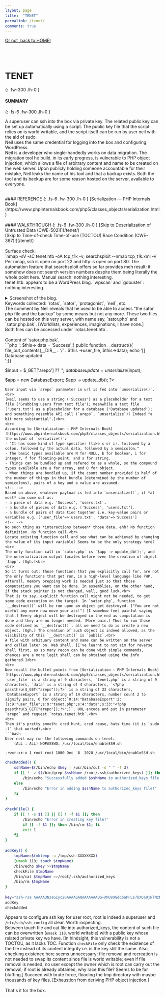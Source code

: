 ```yaml
---
layout: page
title:  "TENET"
permalink: /tenet/
comments: true
---
```

[Or not, back to HOME!](/)<br>
<br>
<br>
<br>
# TENET
{: .fw-300 .lh-0 }
#### SUMMARY
{: .fs-6 .fw-300 .lh-0 }
<!-- excerpt-start -->
A superuser can ssh into the box via private key. The related public key can be set up automatically using a script. The public key file that the script relies on is world writable, and the script itself can be run by user neil with the aid of sudo.<br>
Neil uses the same credential for logging into the box and configuring WordPress.<br>
Neil is a developer who single-handedly works on data migration. The migration tool he build, in its early progress, is vulnerable to PHP object injection, which allows a file of arbitrary content and name to be created on the web server. Upon publicly holding someone accountable for their mistake, Neil leaks the name of his tool and that a backup exists. Both the tool and its backup are for some reason hosted on the server, available to everyone.<br>
<!-- excerpt-end -->
<br>
#### REFERENCE
{: .fs-6 .fw-300 .lh-0 }
[Serialization — PHP Internals Book](https://www.phpinternalsbook.com/php5/classes_objects/serialization.html)<br>
<br>
#### WALKTHROUGH
{: .fs-6 .fw-300 .lh-0 }
[Skip to Deserialization of Untrusted Data (CWE-502)!](/tenet/)<br>
[Skip to Time-of-check Time-of-use (TOCTOU) Race Condition (CWE-367)!](/tenet/)<br>
<br>
Surface check.<br>
`nmap -sV -sC tenet.htb -oA tcp_t1k -v; searchsploit --nmap tcp_t1k.xml -v`<br>
Per nmap, ssh is open on port 22 and http is open on port 80. The automation feature that searchsploit offers so far provides meh result: it somehow does not search version numbers despite them being literally the whole point here. Manual search: nothing interesting.<br>
tenet.htb: appears to be a WordPress blog. `wpscan` and `gobuster`: nothing interesting.<br>
<br>
<details close markdown="block">
<summary>
Screenshot of the blog.
</summary>
![](/assets/images/tenet/migration.png)
[We'll encounter this "a bit more substantial" something soon.]<br>
![](/assets/images/tenet/comment.png)
[Poor Neil.]<br>
![](/assets/images/tenet/beta.png)
[Can we just appreciate "this is where our worlds collide" being quite some way of saying "ye wanna test this thing that we build?" here?]<br>
</details>
Keywords collected: `rotas`, `sator`, `protagonist`, `neil`, etc.<br>
The comment by Neil reveals that he used to be able to access "the sator php file and the backup" by some means but not any more. These two files can be hosted on this very server, with name say, `sator.php` and `sator.php.bak`. [Worldlists, experiences, imaginations, I have none.]<br>
Both files can be accessed under `rotas.tenet.htb`.<br>
<br>
Content of `sator.php.bak`.<br>
```php
<?php
class DatabaseExport{
	public $user_file = 'users.txt';
	public $data = '';
	public function update_db(){
		echo '[+] Grabbing users from text file <br>';
		$this-> data = 'Success';}
	public function __destruct(){
		file_put_contents(__DIR__ . '/' . $this ->user_file, $this->data);
		echo '[] Database updated <br>';}}

$input = $_GET['arepo'] ?? '';
$databaseupdate = unserialize($input);

$app = new DatabaseExport;
$app -> update_db();
?>
```
User input via `arepo` parameter in url is fed into `unserialize()`.<br>
[Neil seems to use a string ('Success') as a placeholder for a text file ('Grabbing users from text file'); meanwhile a text file ('users.txt') as a placeholder for a database ('Database updated'); and something resemble API call (`arepo`, `unserialize`)? Indeed "a bit more substantial".]<br>
<br>
According to [Serialization — PHP Internals Book](https://www.phpinternalsbook.com/php5/classes_objects/serialization.html), the output of `serialize()`:
- "It has some kind of type specifier (like s or i), followed by a colon, followed by the actual data, followed by a semicolon."
- The basic types available are N for NULL, b for boolean, i for integer, f for floating-point, and s for string.
- Things can be bundled up and refered to as a whole, so the compound types available are a for array, and O for object.
- When things are bundled up, if the count number provided is half of the number of things in that bundle (determined by the number of semicolons), pairs of a key and a value are assumed.
<!-- -->
Based on above, whatever payload is fed into `unserialize()`, it *at most* can come out as:
- a piece of data e.g. 'Success', 'users.txt'.
- a bundle of pieces of data e.g. ['Success', 'users.txt'].
- a bundle of pairs of data tied together i.e. key-value pairs or variables e.g. ['user_file'=>'users.txt', 'data'=>'Success']
<!-- -->
No such thing as *interactions between* those data, ehh? No function definition. No function call.<br>
Locate existing function call and see what can be achieved by changing the value of its input variable? Seems to be the only strategy here?<br>
The only function call in `sator.php` is `$app -> update_db();`, and the unserialization output locates before even the creation of object `$app`. [Ugh.]<br>
<br>
So it turns out: those functions that you explicitly call for, are not the only functions that get run, in a high-level language like PHP. Afterall, memory prepping work is needed just so that those computations you want can be done. In assemblies, on the other hand, if the stack pointer is not changed, well, good luck.<br>
That is to say, explicit function call might not be needed, to get some code execution on the target. In `sator.php`, function `__destruct()` will be run upon an object get destroyed. ["You are not useful any more now move your ass!"] [I somehow feel painful saying that.] Every object will be destroyed in the end as computation is done and they are no longer needed. [More pain.] Thus to run those code defined as `__destruct()`, all we need to do is create a new object. [Ugh.] The creation of such object is indeed allowed, as the visibility of this `__destruct()` is `public`.<br>
A file with arbituary content and name can be written on the server and called later on. Web shell. [I've learnt to not aim for reverse shell first, as so many recon can be done with simple commands, chances are a more legit shell can be obtained using the info gathered.]<br>
<br>
Now recall the bullet points from [Serialization — PHP Internals Book](https://www.phpinternalsbook.com/php5/classes_objects/serialization.html). `user_file` is a string of 9 characters, `tenet.php` is a string of 9 characters, `data` is a string of 4 characters, `<?php passthru($_GET("arepo"));?>` is a string of 33 characters, `DatabaseExport` is a string of 14 characters, number count 2 to signify pairs, O for object:`0:14:"DatabaseExport":2:{s:9:"user_file";s:9:"tenet.php";s:4:"data";s:33:"<?php passthru($_GET["arepo"]);?>";}`. URL encode and put in parameter `arepo` and request `rotas.tenet.htb`.<br>
<br>
Then it's pretty smooth: cred hunt, cred reuse, hats time (it is `sudo -l` that worked).<br>
```bash
User neil may run the following commands on tenet:
    (ALL : ALL) NOPASSWD: /usr/local/bin/enableSSH.sh
```
```bash
-rwxr-xr-x 1 root root 1080 Dec  8  2020 /usr/local/bin/enableSSH.sh
```
```bash
checkAdded() {
	sshName=$(/bin/echo $key | /usr/bin/cut -d " " -f 3)
	if [[ ! -z $(/bin/grep $sshName /root/.ssh/authorized_keys) ]]; then
		/bin/echo "Successfully added $sshName to authorized_keys file!"
	else
		/bin/echo "Error in adding $sshName to authorized_keys file!"
	fi
}

checkFile() {
	if [[ ! -s $1 ]] || [[ ! -f $1 ]]; then
		/bin/echo "Error in creating key file!"
		if [[ -f $1 ]]; then /bin/rm $1; fi
		exit 1
	fi
}

addKey() {
	tmpName=$(mktemp -u /tmp/ssh-XXXXXXXX)
	(umask 110; touch $tmpName)
	/bin/echo $key >>$tmpName
	checkFile $tmpName
	/bin/cat $tmpName >>/root/.ssh/authorized_keys
	/bin/rm $tmpName
}

key="ssh-rsa AAAAA3NzaG1yc2GAAAAGAQAAAAAAAQG+AMU8OGdqbaPPLs7bXOa9jNlNzNOgXiQh6ih2WOhVgGjqr2449ZtsGvSruYibxN+MQLG59VkuLNU4NNiadGry0wT7zpALGg2Gl3A0bQnN13YkL3AA8TlUypAuocPVZWOVmNjGlftZG9AP656hL+c9RfqvNLVcvvQvhNNbAvzaGR2XOVOVfxt+AmVLGTlSqgRXi6NyqdzG5Nkn9LGZGa9hcwM8+4nT43N6N31lNhx4NeGabNx33b25lqermjA+RGWMvGN8siaGskvgaSbuzaMGV9N8umLp6lNo5fqSpiGN8MQSNsXa3xXG+kplLn2W+pbzbgwTNNw0p+Urjbl root@ubuntu"
addKey
checkAdded
```
Appears to configure ssh key for user root, root is indeed a superuser and `/etc/ssh/ssh_config` all clear. Worth inspecting.<br>
Between touch file and cat file into authorized_keys, the content of such file can be overwritten (`umask 110`, world writable) with a public key whose related private key we have. [In hindsight, this vulnerability is not a TOCTOU, as it lacks TOC. Function `checkFile` only check the existence of the file instead of its content integrity i.e. is the key still the same. Also, checking existence here seems unnecessary: file removal and recreation is not needed to swap its content since file is world writable; even if file removal is needed, no user except the owner which is root can carry out the removal; if root is already obtained, why race this file? Seems to be for bluffing.] Succeed with brute force, flooding the tmp directory with maybe thousands of key files. [Exhaustion from deriving PHP object injection.]<br>
<br>
That's it for the box.<br>

